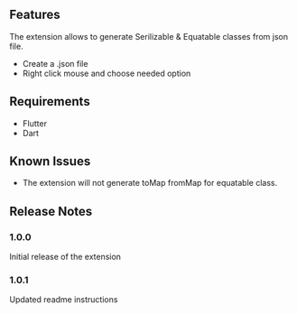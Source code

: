 ## Features

The extension allows to generate Serilizable & Equatable classes from json file.

- Create a .json file
- Right click mouse and choose needed option

## Requirements

- Flutter
- Dart

## Known Issues

- The extension will not generate toMap fromMap for equatable class.

## Release Notes

### 1.0.0

Initial release of the extension

### 1.0.1

Updated readme instructions